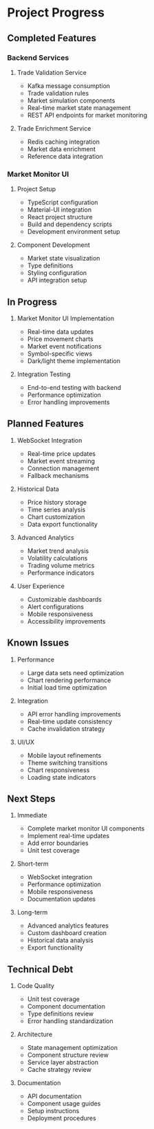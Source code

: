 # Project Progress

## Completed Features

### Backend Services
1. Trade Validation Service
   - Kafka message consumption
   - Trade validation rules
   - Market simulation components
   - Real-time market state management
   - REST API endpoints for market monitoring

2. Trade Enrichment Service
   - Redis caching integration
   - Market data enrichment
   - Reference data integration

### Market Monitor UI
1. Project Setup
   - TypeScript configuration
   - Material-UI integration
   - React project structure
   - Build and dependency scripts
   - Development environment setup

2. Component Development
   - Market state visualization
   - Type definitions
   - Styling configuration
   - API integration setup

## In Progress

1. Market Monitor UI Implementation
   - Real-time data updates
   - Price movement charts
   - Market event notifications
   - Symbol-specific views
   - Dark/light theme implementation

2. Integration Testing
   - End-to-end testing with backend
   - Performance optimization
   - Error handling improvements

## Planned Features

1. WebSocket Integration
   - Real-time price updates
   - Market event streaming
   - Connection management
   - Fallback mechanisms

2. Historical Data
   - Price history storage
   - Time series analysis
   - Chart customization
   - Data export functionality

3. Advanced Analytics
   - Market trend analysis
   - Volatility calculations
   - Trading volume metrics
   - Performance indicators

4. User Experience
   - Customizable dashboards
   - Alert configurations
   - Mobile responsiveness
   - Accessibility improvements

## Known Issues

1. Performance
   - Large data sets need optimization
   - Chart rendering performance
   - Initial load time optimization

2. Integration
   - API error handling improvements
   - Real-time update consistency
   - Cache invalidation strategy

3. UI/UX
   - Mobile layout refinements
   - Theme switching transitions
   - Chart responsiveness
   - Loading state indicators

## Next Steps

1. Immediate
   - Complete market monitor UI components
   - Implement real-time updates
   - Add error boundaries
   - Unit test coverage

2. Short-term
   - WebSocket integration
   - Performance optimization
   - Mobile responsiveness
   - Documentation updates

3. Long-term
   - Advanced analytics features
   - Custom dashboard creation
   - Historical data analysis
   - Export functionality

## Technical Debt

1. Code Quality
   - Unit test coverage
   - Component documentation
   - Type definitions review
   - Error handling standardization

2. Architecture
   - State management optimization
   - Component structure review
   - Service layer abstraction
   - Cache strategy review

3. Documentation
   - API documentation
   - Component usage guides
   - Setup instructions
   - Deployment procedures